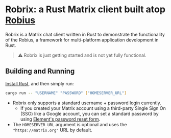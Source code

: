 # Robrix: a Rust Matrix client built atop [Robius](https://github.com/project-robius)

Robrix is a Matrix chat client written in Rust to demonstrate the functionality of the Robius, a framework for multi-platform application development in Rust.

> ⚠️ Robrix is just getting started and is not yet fully functional.

## Building and Running

[Install Rust](https://www.rust-lang.org/tools/install), and then simply run:
```sh
cargo run -- "USERNAME" "PASSWORD" ["HOMESERVER_URL"]
```

* Robrix only supports a standard username + password login currently.
    * If you created your Matrix account using a third-party Single Sign On (SSO) like a Google account, you can set a standard password by using [Element's password reset form](https://app.element.io/#/forgot_password).
* The `HOMESERVER_URL` argument is optional and uses the `"https://matrix.org"` URL by default.


